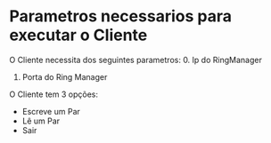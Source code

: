 # Parametros necessarios para executar o Cliente

O Cliente necessita dos seguintes parametros:
0. Ip do RingManager
1. Porta do Ring Manager

O Cliente tem 3 opções:
* Escreve um Par
* Lê um Par
* Sair